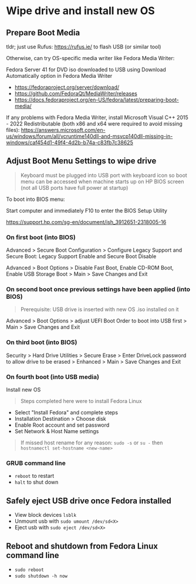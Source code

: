 # Wipe drive and install new OS

## Prepare Boot Media

tldr; just use Rufus: <https://rufus.ie/> to flash USB (or similar tool)

Otherwise, can try OS-specific media writer like Fedora Media Writer:

Fedora Server 41 for DVD iso downloaded to USB using Download Automatically option in Fedora Media Writer

- <https://fedoraproject.org/server/download/>
- <https://github.com/FedoraQt/MediaWriter/releases>
- <https://docs.fedoraproject.org/en-US/fedora/latest/preparing-boot-media/>

If any problems with Fedora Media Writer, install Microsoft Visual C++ 2015 - 2022 Redistributable (both x86 and x64 were required to avoid missing files):
<https://answers.microsoft.com/en-us/windows/forum/all/vcruntime140dll-and-msvcp140dll-missing-in-windows/caf454d1-49f4-4d2b-b74a-c83fb7c38625>

## Adjust Boot Menu Settings to wipe drive

> Keyboard must be plugged into USB port with keyboard icon so boot menu can be accessed when machine starts up on HP BIOS screen (not all USB ports have full power at startup)

To boot into BIOS menu:

Start computer and immediately F10 to enter the BIOS Setup Utility

<https://support.hp.com/sg-en/document/ish_3912651-2318005-16>

### On first boot (into BIOS)

Advanced > Secure Boot Configuration > Configure Legacy Support and Secure Boot: Legacy Support Enable and Secure Boot Disable

Advanced > Boot Options > Disable Fast Boot, Enable CD-ROM Boot, Enable USB Storage Boot > Main > Save Changes and Exit

### On second boot once previous settings have been applied (into BIOS)

> Prerequisite: USB drive is inserted with new OS .iso installed on it

Advanced > Boot Options > adjust UEFI Boot Order to boot into USB first > Main > Save Changes and Exit

### On third boot (into BIOS)

Security > Hard Drive Utilities > Secure Erase > Enter DriveLock password to allow drive to be erased > Enhanced > Main > Save Changes and Exit

### On fourth boot (into USB media)

Install new OS

> Steps completed here were to install Fedora Linux

- Select "Install Fedora" and complete steps
- Installation Destination > Choose disk
- Enable Root account and set password
- Set Network & Host Name settings

> If missed host rename for any reason: `sudo -s` or `su -` then `hostnamectl set-hostname <new-name>`

### GRUB command line

- `reboot` to restart
- `halt` to shut down

## Safely eject USB drive once Fedora installed

- View block devices `lsblk`
- Unmount usb with `sudo umount /dev/sd<X>`
- Eject usb with `sudo eject /dev/sd<X>`

## Reboot and shutdown from Fedora Linux command line

- `sudo reboot`
- `sudo shutdown -h now`
